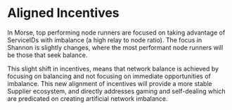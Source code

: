 # Aligned Incentives

In Morse, top performing node runners are focused on taking advantage of ServiceIDs with imbalance (a high relay to node ratio). The focus in Shannon is slightly changes, where the most performant node runners will be those that seek balance.

This slight shift in incentives, means that network balance is achieved by focusing on balancing and not focusing on immediate opportunities of imbalance. This new alignment of incentives will provide a more stable Supplier ecosystem, and directly addresses gaming and self-dealing which are predicated on creating artificial network imbalance.
